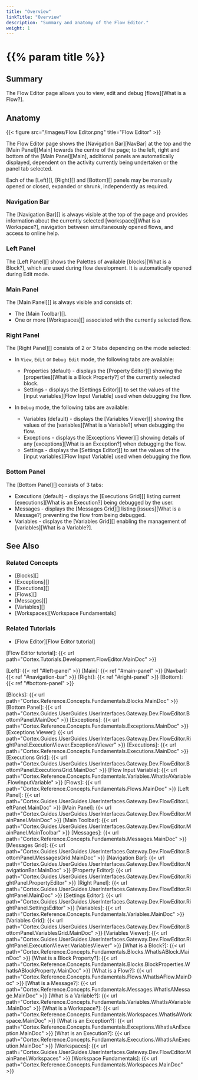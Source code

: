 ```yaml
---
title: "Overview"
linkTitle: "Overview"
description: "Summary and anatomy of the Flow Editor."
weight: 1
---
```


# {{% param title %}}

## Summary

The Flow Editor page allows you to view, edit and debug [flows][What is a Flow?].

## Anatomy

{{< figure src="/images/Flow Editor.png" title="Flow Editor" >}}

The Flow Editor page shows the [Navigation Bar][NavBar] at the top and the [Main Panel][Main] towards the centre of the page; to the left, right and bottom of the [Main Panel][Main], additional panels are automatically displayed, dependent on the activity currently being undertaken or the panel tab selected.

Each of the [Left][], [Right][] and [Bottom][] panels may be manually opened or closed, expanded or shrunk, independently as required.

### Navigation Bar

The [Navigation Bar][] is always visible at the top of the page and provides information about the currently selected [workspace][What is a Workspace?], navigation between simultaneously opened flows, and access to online help.

### Left Panel

The [Left Panel][] shows the Palettes of available [blocks][What is a Block?], which are used during flow development. It is automatically opened during Edit mode.

### Main Panel

The [Main Panel][] is always visible and consists of:

* The [Main Toolbar][].
* One or more [Workspaces][] associated with the currently selected flow.

### Right Panel

The [Right Panel][] consists of 2 or 3 tabs depending on the mode selected:

* In `View`, `Edit` or `Debug Edit` mode, the following tabs are available:

  * Properties (default) - displays the [Property Editor][] showing the [properties][What is a Block Property?] of the currently selected block.
  * Settings - displays the [Settings Editor][] to set the values of the [input variables][Flow Input Variable] used when debugging the flow.

* In `Debug` mode, the following tabs are available:

  * Variables (default) - displays the [Variables Viewer][] showing the values of the [variables][What is a Variable?] when debugging the flow.
  * Exceptions - displays the [Exceptions Viewer][] showing details of any [exceptions][What is an Exception?] when debugging the flow.
  * Settings - displays the [Settings Editor][] to set the values of the [input variables][Flow Input Variable] used when debugging the flow.

### Bottom Panel

The [Bottom Panel][] consists of 3 tabs:

* Executions (default) - displays the [Executions Grid][] listing current [executions][What is an Execution?] being debugged by the user.
* Messages - displays the [Messages Grid][] listing [issues][What is a Message?] preventing the flow from being debugged.
* Variables - displays the [Variables Grid][] enabling the management of [variables][What is a Variable?].

## See Also

### Related Concepts

* [Blocks][]
* [Exceptions][]
* [Executions][]
* [Flows][]
* [Messages][]
* [Variables][]
* [Workspaces][Workspace Fundamentals]

### Related Tutorials

* [Flow Editor][Flow Editor tutorial]

[Flow Editor tutorial]: {{< url path="Cortex.Tutorials.Development.FlowEditor.MainDoc" >}}

[Left]: {{< ref "#left-panel" >}}
[Main]: {{< ref "#main-panel" >}}
[Navbar]: {{< ref "#navigation-bar" >}}
[Right]: {{< ref "#right-panel" >}}
[Bottom]: {{< ref "#bottom-panel" >}}

[Blocks]: {{< url path="Cortex.Reference.Concepts.Fundamentals.Blocks.MainDoc" >}}
[Bottom Panel]: {{< url path="Cortex.Guides.UserGuides.UserInterfaces.Gateway.Dev.FlowEditor.BottomPanel.MainDoc" >}}
[Exceptions]: {{< url path="Cortex.Reference.Concepts.Fundamentals.Exceptions.MainDoc" >}}
[Exceptions Viewer]: {{< url path="Cortex.Guides.UserGuides.UserInterfaces.Gateway.Dev.FlowEditor.RightPanel.ExecutionViewer.ExceptionsViewer" >}}
[Executions]: {{< url path="Cortex.Reference.Concepts.Fundamentals.Executions.MainDoc" >}}
[Executions Grid]: {{< url path="Cortex.Guides.UserGuides.UserInterfaces.Gateway.Dev.FlowEditor.BottomPanel.ExecutionsGrid.MainDoc" >}}
[Flow Input Variable]: {{< url path="Cortex.Reference.Concepts.Fundamentals.Variables.WhatIsAVariable.FlowInputVariable" >}}
[Flows]: {{< url path="Cortex.Reference.Concepts.Fundamentals.Flows.MainDoc" >}}
[Left Panel]: {{< url path="Cortex.Guides.UserGuides.UserInterfaces.Gateway.Dev.FlowEditor.LeftPanel.MainDoc" >}}
[Main Panel]: {{< url path="Cortex.Guides.UserGuides.UserInterfaces.Gateway.Dev.FlowEditor.MainPanel.MainDoc" >}}
[Main Toolbar]: {{< url path="Cortex.Guides.UserGuides.UserInterfaces.Gateway.Dev.FlowEditor.MainPanel.MainToolbar" >}}
[Messages]: {{< url path="Cortex.Reference.Concepts.Fundamentals.Messages.MainDoc" >}}
[Messages Grid]: {{< url path="Cortex.Guides.UserGuides.UserInterfaces.Gateway.Dev.FlowEditor.BottomPanel.MessagesGrid.MainDoc" >}}
[Navigation Bar]: {{< url path="Cortex.Guides.UserGuides.UserInterfaces.Gateway.Dev.FlowEditor.NavigationBar.MainDoc" >}}
[Property Editor]: {{< url path="Cortex.Guides.UserGuides.UserInterfaces.Gateway.Dev.FlowEditor.RightPanel.PropertyEditor" >}}
[Right Panel]: {{< url path="Cortex.Guides.UserGuides.UserInterfaces.Gateway.Dev.FlowEditor.RightPanel.MainDoc" >}}
[Settings Editor]: {{< url path="Cortex.Guides.UserGuides.UserInterfaces.Gateway.Dev.FlowEditor.RightPanel.SettingsEditor" >}}
[Variables]: {{< url path="Cortex.Reference.Concepts.Fundamentals.Variables.MainDoc" >}}
[Variables Grid]: {{< url path="Cortex.Guides.UserGuides.UserInterfaces.Gateway.Dev.FlowEditor.BottomPanel.VariablesGrid.MainDoc" >}}
[Variables Viewer]: {{< url path="Cortex.Guides.UserGuides.UserInterfaces.Gateway.Dev.FlowEditor.RightPanel.ExecutionViewer.VariablesViewer" >}}
[What is a Block?]: {{< url path="Cortex.Reference.Concepts.Fundamentals.Blocks.WhatIsABlock.MainDoc" >}}
[What is a Block Property?]: {{< url path="Cortex.Reference.Concepts.Fundamentals.Blocks.BlockProperties.WhatIsABlockProperty.MainDoc" >}}
[What is a Flow?]: {{< url path="Cortex.Reference.Concepts.Fundamentals.Flows.WhatIsAFlow.MainDoc" >}}
[What is a Message?]: {{< url path="Cortex.Reference.Concepts.Fundamentals.Messages.WhatIsAMessage.MainDoc" >}}
[What is a Variable?]: {{< url path="Cortex.Reference.Concepts.Fundamentals.Variables.WhatIsAVariable.MainDoc" >}}
[What is a Workspace?]: {{< url path="Cortex.Reference.Concepts.Fundamentals.Workspaces.WhatIsAWorkspace.MainDoc" >}}
[What is an Exception?]: {{< url path="Cortex.Reference.Concepts.Fundamentals.Exceptions.WhatIsAnException.MainDoc" >}}
[What is an Execution?]: {{< url path="Cortex.Reference.Concepts.Fundamentals.Executions.WhatIsAnExecution.MainDoc" >}}
[Workspaces]: {{< url path="Cortex.Guides.UserGuides.UserInterfaces.Gateway.Dev.FlowEditor.MainPanel.Workspaces" >}}
[Workspace Fundamentals]: {{< url path="Cortex.Reference.Concepts.Fundamentals.Workspaces.MainDoc" >}}
